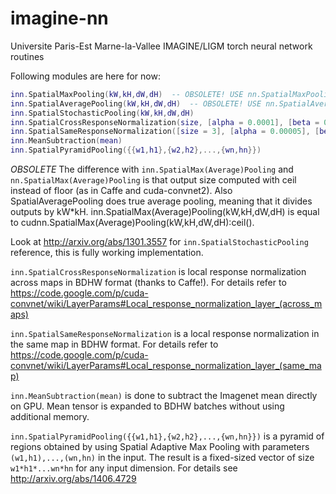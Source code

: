 imagine-nn
==========

Universite Paris-Est Marne-la-Vallee IMAGINE/LIGM torch neural network routines

Following modules are here for now:

```lua
inn.SpatialMaxPooling(kW,kH,dW,dH)  -- OBSOLETE! USE nn.SpatialMaxPooling(kW,kH,dW,dH,padW,padH):ceil()
inn.SpatialAveragePooling(kW,kH,dW,dH)  -- OBSOLETE! USE nn.SpatialAveragePooling(kW,kH,dW,dH,padW,padH):ceil()
inn.SpatialStochasticPooling(kW,kH,dW,dH)
inn.SpatialCrossResponseNormalization(size, [alpha = 0.0001], [beta = 0.75], [k = 1])
inn.SpatialSameResponseNormalization([size = 3], [alpha = 0.00005], [beta = 0.75])
inn.MeanSubtraction(mean)
inn.SpatialPyramidPooling({{w1,h1},{w2,h2},...,{wn,hn}})
```

_OBSOLETE_
The difference with ```inn.SpatialMax(Average)Pooling``` and ```nn.SpatialMax(Average)Pooling``` is that output size computed with ceil instead of floor (as in Caffe and cuda-convnet2). Also SpatialAveragePooling does true average pooling, meaning that it divides outputs by kW*kH.
inn.SpatialMax(Average)Pooling(kW,kH,dW,dH) is equal to cudnn.SpatialMax(Average)Pooling(kW,kH,dW,dH):ceil().

Look at http://arxiv.org/abs/1301.3557 for ```inn.SpatialStochasticPooling``` reference, this is fully working implementation.

```inn.SpatialCrossResponseNormalization``` is local response normalization across maps in BDHW format (thanks to Caffe!). For details refer to https://code.google.com/p/cuda-convnet/wiki/LayerParams#Local_response_normalization_layer_(across_maps)

```inn.SpatialSameResponseNormalization``` is a local response normalization in the same map in BDHW format. For details refer to https://code.google.com/p/cuda-convnet/wiki/LayerParams#Local_response_normalization_layer_(same_map)

```inn.MeanSubtraction(mean)``` is done to subtract the Imagenet mean directly on GPU. Mean tensor is expanded to BDHW batches without using additional memory.

```inn.SpatialPyramidPooling({{w1,h1},{w2,h2},...,{wn,hn}})``` is a pyramid of regions obtained by using Spatial Adaptive Max Pooling with parameters ```(w1,h1),...,(wn,hn)``` in the input. The result is a fixed-sized vector of size ```w1*h1*...wn*hn``` for any input dimension. For details see http://arxiv.org/abs/1406.4729
